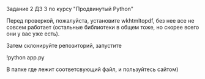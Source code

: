 Задание 2 ДЗ 3 по курсу "Продвинутый Python"

Перед проверкой, пожалуйста, установите wkhtmltopdf, без нее все не совсем работает (остальные библиотеки в общем тоже, но скорее всего они у вас уже есть).

Затем склонируйте репозиторий, запустите

!python app.py

В папке где лежит соответсвующий файл, и пользуйтесь сайтом)
